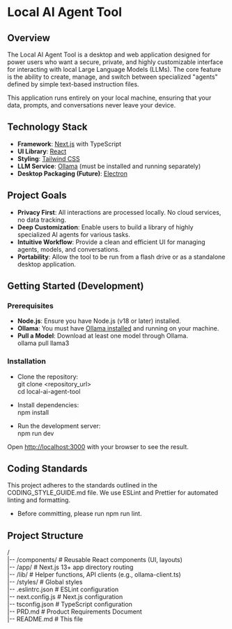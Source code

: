 # Local AI Agent Tool

## Overview

The Local AI Agent Tool is a desktop and web application designed for power users who want a secure, private, and highly customizable interface for interacting with local Large Language Models (LLMs). The core feature is the ability to create, manage, and switch between specialized "agents" defined by simple text-based instruction files.

This application runs entirely on your local machine, ensuring that your data, prompts, and conversations never leave your device.

## Technology Stack

- **Framework**: [Next.js](https://nextjs.org/) with TypeScript
- **UI Library**: [React](https://reactjs.org/)
- **Styling**: [Tailwind CSS](https://tailwindcss.com/)
- **LLM Service**: [Ollama](https://ollama.com/) (must be installed and running separately)
- **Desktop Packaging (Future)**: [Electron](https://www.electronjs.org/)

## Project Goals

- **Privacy First**: All interactions are processed locally. No cloud services, no data tracking.
- **Deep Customization**: Enable users to build a library of highly specialized AI agents for various tasks.
- **Intuitive Workflow**: Provide a clean and efficient UI for managing agents, models, and conversations.
- **Portability**: Allow the tool to be run from a flash drive or as a standalone desktop application.

## Getting Started (Development)

### Prerequisites

- **Node.js**: Ensure you have Node.js (v18 or later) installed.
- **Ollama**: You must have [Ollama installed](https://ollama.com/download) and running on your machine.
- **Pull a Model**: Download at least one model through Ollama.  
    ollama pull llama3  

### Installation

- Clone the repository:  
    git clone &lt;repository_url&gt;  
    cd local-ai-agent-tool  

- Install dependencies:  
    npm install  

- Run the development server:  
    npm run dev  

Open [http://localhost:3000](https://www.google.com/search?q=http://localhost:3000) with your browser to see the result.

## Coding Standards

This project adheres to the standards outlined in the CODING_STYLE_GUIDE.md file. We use ESLint and Prettier for automated linting and formatting.

- Before committing, please run npm run lint.

## Project Structure

/  
|-- /components/ # Reusable React components (UI, layouts)  
|-- /app/ # Next.js 13+ app directory routing  
|-- /lib/ # Helper functions, API clients (e.g., ollama-client.ts)  
|-- /styles/ # Global styles  
|-- .eslintrc.json # ESLint configuration  
|-- next.config.js # Next.js configuration  
|-- tsconfig.json # TypeScript configuration  
|-- PRD.md # Product Requirements Document  
|-- README.md # This file
